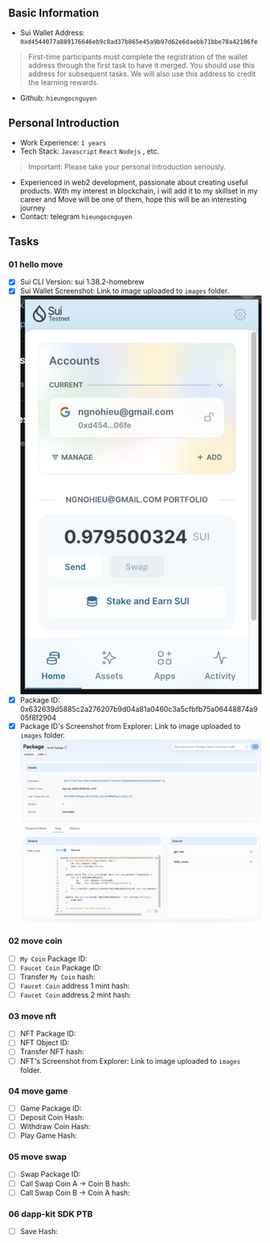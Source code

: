 ## Basic Information
- Sui Wallet Address: `0xd4544077a889176646eb9c8ad37b865e45a9b97d62e6daebb71bbe78a42106fe`
> First-time participants must complete the registration of the wallet address through the first task to have it merged. You should use this address for subsequent tasks. We will also use this address to credit the learning rewards.
- Github: `hieungocnguyen`

## Personal Introduction
- Work Experience: `1 years`
- Tech Stack: `Javascript` `React` `Nodejs` , etc.
> Important: Please take your personal introduction seriously.
- Experienced in web2 development, passionate about creating useful products. With my interest in blockchain, i will add it to my skillset in my career and Move will be one of them, hope this will be an interesting journey
- Contact: telegram `hieungocnguyen`

## Tasks

### 01 hello move
- [x] Sui CLI Version: sui 1.38.2-homebrew
- [x] Sui Wallet Screenshot: Link to image uploaded to `images` folder.
![wallet](./images/task_1/SUI_wallet.png)
- [x] Package ID: 0x632639d5885c2a276207b9d04a81a0460c3a5cfbfb75a06448874a905f8f2904
- [x] Package ID's Screenshot from Explorer: Link to image uploaded to `images` folder.
![package_explorer](./images/task_1/package_hello.png)

### 02 move coin
- [ ] `My Coin` Package ID:
- [ ] `Faucet Coin` Package ID:
- [ ] Transfer `My Coin` hash:
- [ ] `Faucet Coin` address 1 mint hash:
- [ ] `Faucet Coin` address 2 mint hash:

### 03 move nft
- [ ] NFT Package ID:
- [ ] NFT Object ID:
- [ ] Transfer NFT hash:
- [ ] NFT's Screenshot from Explorer: Link to image uploaded to `images` folder.

### 04 move game
- [ ] Game Package ID:
- [ ] Deposit Coin Hash:
- [ ] Withdraw Coin Hash:
- [ ] Play Game Hash:

### 05 move swap
- [ ] Swap Package ID:
- [ ] Call Swap Coin A -> Coin B hash:
- [ ] Call Swap Coin B -> Coin A hash:

### 06 dapp-kit SDK PTB
- [ ] Save Hash:
